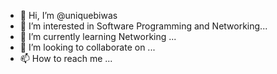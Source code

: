- 👋 Hi, I’m @uniquebiwas
- 👀 I’m interested in Software Programming and Networking...
- 🌱 I’m currently learning Networking ...
- 💞️ I’m looking to collaborate on ...
- 📫 How to reach me ...

<!---
uniquebiwas/uniquebiwas is a ✨ special ✨ repository because its `README.md` (this file) appears on your GitHub profile.
You can click the Preview link to take a look at your changes.
--->
